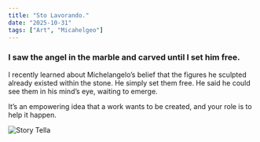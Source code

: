 ```yaml
---
title: "Sto Lavorando."
date: "2025-10-31"
tags: ["Art", "Micahelgeo"]
---
```


### I saw the angel in the marble and carved until I set him free.

I recently learned about Michelangelo’s belief that the figures he sculpted already existed within the stone. He simply set them free. He said he could see them in his mind’s eye, waiting to emerge.

It’s an empowering idea that a work wants to be created, and your role is to help it happen.

![Story Tella](note_images/david.jpg)
